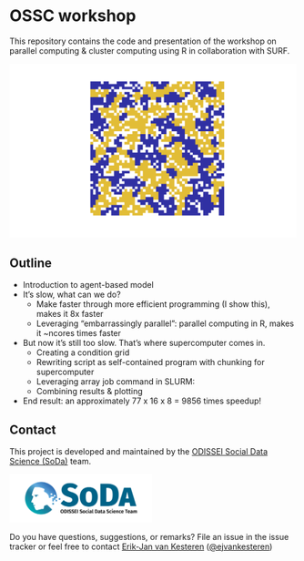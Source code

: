 # OSSC workshop

This repository contains the code and presentation of the workshop on parallel computing & cluster computing using R in collaboration with SURF.

![image](img/abm.png)

## Outline
-	Introduction to agent-based model
-	It’s slow, what can we do? 
    - Make faster through more efficient programming (I show this), makes it 8x faster
    - Leveraging “embarrassingly parallel”: parallel computing in R, makes it ~ncores times faster
-	But now it’s still too slow. That’s where supercomputer comes in.
    - Creating a condition grid
    - Rewriting script as self-contained program with chunking for supercomputer
    - Leveraging array job command in SLURM: 
    - Combining results & plotting
- End result: an approximately 77 x 16 x 8 = 9856 times speedup!

## Contact

This project is developed and maintained by the [ODISSEI Social Data
Science (SoDa)](https://odissei-data.nl/nl/soda/) team.

<img src="img/soda_logo.png" alt="SoDa logo" width="250px"/>

Do you have questions, suggestions, or remarks? File an issue in the
issue tracker or feel free to contact [Erik-Jan van
Kesteren](https://github.com/vankesteren)
([@ejvankesteren](https://twitter.com/ejvankesteren))

